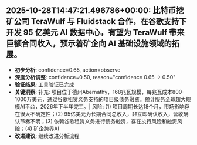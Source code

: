 
## 2025-10-28T14:47:21.496786+00:00: 比特币挖矿公司 TeraWulf 与 Fluidstack 合作，在谷歌支持下开发 95 亿美元 AI 数据中心，有望为 TeraWulf 带来巨额合同收入，预示着矿企向 AI 基础设施领域的拓展。
- **初步分析**: confidence=0.65, action=observe
- **深度分析调整**: confidence=0.50, reason="confidence 0.65 → 0.50"
- **验证结果**: 工具验证已完成
- **关键洞察**: 补充: 项目位于德州Abernathy，168兆瓦规模，每兆瓦成本800-1000万美元，通过谷歌租赁义务支持的项目级债务融资。预计服务全球超大规模AI平台，2026年下半年完工。| 风险: (1) 项目周期长达18个月，市场影响存在很大不确定性；(2) 95亿美元为长期合同总收入，非立即确认收入，营收确认节奏不明；(3) 依赖谷歌租赁义务进行债务融资，存在执行风险和融资风险；(4) 矿企跨界AI
- **改进建议**: 继续改进分析流程

